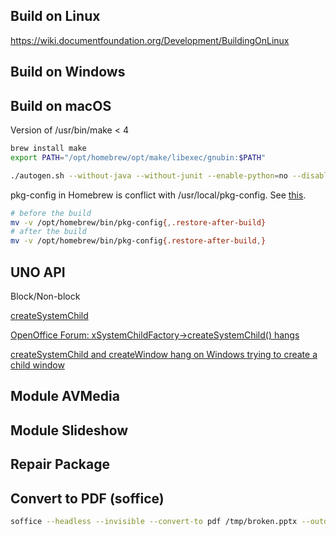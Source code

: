 Build on Linux
--------------

https://wiki.documentfoundation.org/Development/BuildingOnLinux


Build on Windows
----------------


Build on macOS
----------------

Version of /usr/bin/make < 4

```bash
brew install make
export PATH="/opt/homebrew/opt/make/libexec/gnubin:$PATH"
```

```bash
./autogen.sh --without-java --without-junit --enable-python=no --disable-odk --enable-dbgutil
```

pkg-config in Homebrew is conflict with /usr/local/pkg-config. See [this]( https://ask.libreoffice.org/t/need-help-for-first-build-macos-high-sierra/29957).

```bash
# before the build
mv -v /opt/homebrew/bin/pkg-config{,.restore-after-build}
# after the build
mv -v /opt/homebrew/bin/pkg-config{.restore-after-build,}
```


UNO API
-------

Block/Non-block

[createSystemChild](https://api.libreoffice.org/docs/idl/ref/interfacecom_1_1sun_1_1star_1_1awt_1_1XSystemChildFactory.html)

[OpenOffice Forum: xSystemChildFactory->createSystemChild() hangs](https://forum.openoffice.org/en/forum/viewtopic.php?t=10430)

[createSystemChild and createWindow hang on Windows trying to create a child window
](https://www.mail-archive.com/dev@openoffice.org/msg02961.html)


Module AVMedia
--------------


Module Slideshow
----------------


Repair Package
--------------


Convert to PDF (soffice)
------------------------

``` bash
soffice --headless --invisible --convert-to pdf /tmp/broken.pptx --outdir /tmp/out
```